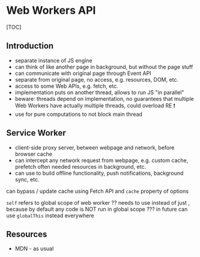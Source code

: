 # Web Workers API

[TOC]


<!-- ToDo: Finish -->
<!-- todo: add https://developers.google.com/web/fundamentals/primers/service-workers -->

## Introduction

- separate instance of JS engine
- can think of like another page in background, but without the page stuff
- can communicate with original page through Event API
- separate from original page, no access, e.g. resources, DOM, etc.
- access to some Web APIs, e.g. fetch, etc.
- implementation puts on another thread, allows to run JS "in parallel"
- beware: threads depend on implementation, no guarantees that multiple Web Workers have actually multiple threads, could overload RE ❗️
- use for pure computations to not block main thread



## Service Worker

- client-side proxy server, between webpage and network, before browser cache
- can intercept any network request from webpage, e.g. custom cache, prefetch often needed resources in background, etc.
- can use to build offline functionality, push notifications, background sync, etc.

can bypass / update cache using Fetch API and `cache` property of options

`self` refers to global scope of web worker ??
needs to use instead of just , because by default any code is NOT run in global scope ???
in future can use `globalThis` instead everywhere



## Resources

- MDN - as usual
